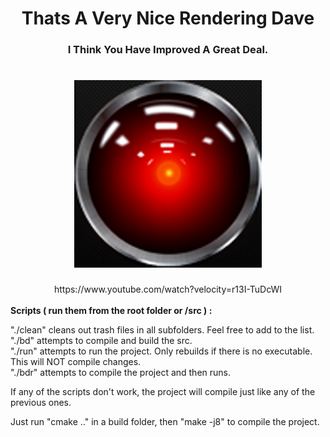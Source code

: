 <div align="center">
<h1>Thats A Very Nice Rendering Dave</h1>
<h3>I Think You Have Improved A Great Deal.</h3>
</div>
<h1 align="center">
  <img src="HAL9000.png" alt="HAL9000" />
</h1>
<div align="center">
https://www.youtube.com/watch?velocity=r13I-TuDcWI
</div>
</br><b>
Scripts ( run them from the root folder or /src ) : </b></br></p>
"./clean"   cleans out trash files in all subfolders. Feel free to add to the list.</br>
"./bd"      attempts to compile and build the src.</br>
"./run"     attempts to run the project. Only rebuilds if there is no executable. This will NOT compile changes.</br>
"./bdr"     attempts to compile the project and then runs. </br>

If any of the scripts don't work, the project will compile just like any of the previous ones. </br>

Just run "cmake .." in a build folder, then "make -j8" to compile the project.

</p>